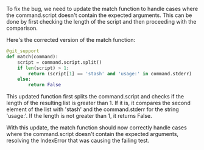 To fix the bug, we need to update the match function to handle cases where the command.script doesn't contain the expected arguments. This can be done by first checking the length of the script and then proceeding with the comparison.

Here's the corrected version of the match function:

```python
@git_support
def match(command):
    script = command.script.split()
    if len(script) > 1:
        return (script[1] == 'stash' and 'usage:' in command.stderr)
    else:
        return False
```

This updated function first splits the command.script and checks if the length of the resulting list is greater than 1. If it is, it compares the second element of the list with 'stash' and the command.stderr for the string 'usage:'. If the length is not greater than 1, it returns False.

With this update, the match function should now correctly handle cases where the command.script doesn't contain the expected arguments, resolving the IndexError that was causing the failing test.